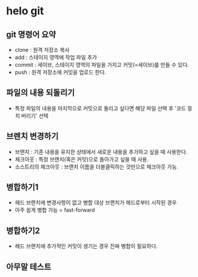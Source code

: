 # helo git

## git 명령어 요약

- clone : 원격 저장소 복사
- add : 스테이지 영역에 작업 파일 추가 
- commit : 세이브, 스테이지 영역의 파일을 가지고 커밋(=세이브)를 만들 수 있다.
- push : 원격 저장소에 커밋을 업로드 한다.

## 파일의 내용 되돌리기

- 특정 파일의 내용을 마지막으로  커밋으로 돌리고 싶다면 해당 파일 선택 후 '코드 뭉치 버리기' 선택

## 브렌치 변경하기

- 브랜치 : 기존 내용을 유지한 상태에서 새로운 내용을 추가하고 싶을 때 사용한다.
- 체크아웃 : 특정 브랜치(혹은 커밋)으로 돌아가고 싶을 때 사용.
- 소스트리의 체크아웃 : 브랜치 이름을 더블클릭하는 것만으로 체크아웃 가능.

## 병합하기1

- 헤드 브랜치에 변경사항이 없고 병합 대상 브랜치가 헤드로부터 시작된 경우
- 아주 쉽게 병합 가능 = fast-forward

## 병합하기2

- 헤드 브랜치에 추가적인 커밋이 생기는 경우 진짜 병합이 필요하다.
## 아무말 테스트
